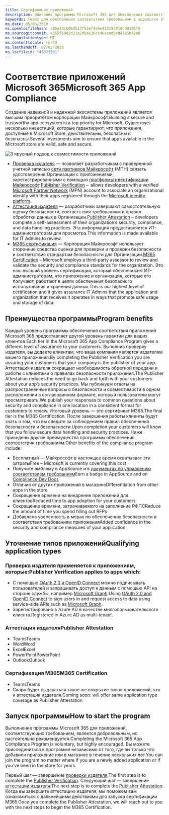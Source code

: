 ```yaml
---
title: Сертификация приложений
description: Описание программы Microsoft 365 для обеспечения соответствия приложений из Store Apps
keywords: Teams для обеспечения соответствия требованиям в appsource Store App Partner Center
ms.date: 05/06/2019
ms.openlocfilehash: c9ba13cb06d513f55ef4a6e41219401dcd8295f8
ms.sourcegitcommit: e355f59d2d21a2d5ae36cc46acad5ed4765b42e0
ms.translationtype: MT
ms.contentlocale: ru-RU
ms.lasthandoff: 07/02/2020
ms.locfileid: "45021591"
---
```

# <a name="microsoft-365-app-compliance"></a><span data-ttu-id="2ffef-104">Соответствие приложений Microsoft 365</span><span class="sxs-lookup"><span data-stu-id="2ffef-104">Microsoft 365 App Compliance</span></span> 

<span data-ttu-id="2ffef-105">Создание надежной и надежной экосистемы приложений является высшим приоритетом корпорации Майкрософт.</span><span class="sxs-lookup"><span data-stu-id="2ffef-105">Building a secure and trustworthy app ecosystem is a top priority for Microsoft.</span></span> <span data-ttu-id="2ffef-106">Существует несколько инвестиций, которые гарантируют, что приложения, доступные в Microsoft Store, действительны, безопасны и безопасны.</span><span class="sxs-lookup"><span data-stu-id="2ffef-106">Several investments aim to ensure that apps available in the Microsoft store are valid, safe and secure.</span></span> 

  ![3 ярусный подход к совместимости приложений](../../../../assets/images/3TierImage.png) 

-   <span data-ttu-id="2ffef-108">[Проверка издателя](https://docs.microsoft.com/azure/active-directory/develop/publisher-verification-overview) — позволяет разработчикам с проверенной учетной записью [сети партнеров Майкрософт](https://partner.microsoft.com/membership) (МПН) связать удостоверение Организации с приложениями, зарегистрированными с помощью [платформы идентификации Майкрософт](https://docs.microsoft.com/azure/active-directory/develop/).</span><span class="sxs-lookup"><span data-stu-id="2ffef-108">[Publisher Verification](https://docs.microsoft.com/azure/active-directory/develop/publisher-verification-overview)  –  allows developers with a verified [Microsoft Partner Network](https://partner.microsoft.com/membership) (MPN) account to associate an organizational identity with their apps registered through the [Microsoft identity platform](https://docs.microsoft.com/azure/active-directory/develop/).</span></span>
-   <span data-ttu-id="2ffef-109">[Аттестация издателя](https://docs.microsoft.com/microsoft-365-app-certification/docs/enterprise-app-attestation-guide) — разработчики завершают самостоятельную оценку безопасности, соответствия требованиям и правил обработки данных в Организации.</span><span class="sxs-lookup"><span data-stu-id="2ffef-109">[Publisher Attestation](https://docs.microsoft.com/microsoft-365-app-certification/docs/enterprise-app-attestation-guide) – developers complete a self-assessment of their organization’s security, compliance, and data handling practices.</span></span> <span data-ttu-id="2ffef-110">Эта информация предоставляется ИТ-администраторам для просмотра.</span><span class="sxs-lookup"><span data-stu-id="2ffef-110">This information is made available for IT Admins to review.</span></span> 
-   <span data-ttu-id="2ffef-111">[M365 сертификация](https://docs.microsoft.com/microsoft-365-app-certification/docs/enterprise-app-certification-guide) — Корпорация Майкрософт использует сторонние средства оценки для проверки и проверки безопасности и соответствия стандартам безопасности для Организации.</span><span class="sxs-lookup"><span data-stu-id="2ffef-111">[M365 Certification](https://docs.microsoft.com/microsoft-365-app-certification/docs/enterprise-app-certification-guide) – Microsoft employs a third-party assessor to review and validate the security and compliance standards for the organization.</span></span> <span data-ttu-id="2ffef-112">Это наш высший уровень сертификации, который обеспечивает ИТ-администраторам, что приложение и организация, которые его получают, работают в целях обеспечения безопасного использования и хранения данных.</span><span class="sxs-lookup"><span data-stu-id="2ffef-112">This is our highest level of certification and it gives assurance IT Admins that the application and organization that receives it operates in ways that promote safe usage and storage of data.</span></span>


## <a name="program-benefits"></a><span data-ttu-id="2ffef-113">Преимущества программы</span><span class="sxs-lookup"><span data-stu-id="2ffef-113">Program benefits</span></span>

<span data-ttu-id="2ffef-114">Каждый уровень программы обеспечения соответствия приложений Microsoft 365 предоставляет другой уровень гарантии для ваших клиентов.</span><span class="sxs-lookup"><span data-stu-id="2ffef-114">Each tier in the Microsoft 365 App Compliance Program gives a different level of assurance to your customers.</span></span> <span data-ttu-id="2ffef-115">Выполнив проверку издателя, вы додаете клиентам, что ваша компания является издателем вашего приложения.</span><span class="sxs-lookup"><span data-stu-id="2ffef-115">By completing the Publisher Verification you are assuring your customers that your company is the publisher of your app.</span></span> <span data-ttu-id="2ffef-116">Аттестация издателя сокращает необходимость обратной передачи и работы с клиентами о правилах безопасности приложения.</span><span class="sxs-lookup"><span data-stu-id="2ffef-116">The Publisher Attestation reduces the need to go back and forth with your customers about your app’s security practices.</span></span> <span data-ttu-id="2ffef-117">Мы публикуем ответы на распространенные вопросы о безопасности и совместимости в одном расположении в согласованном формате, который пользователи могут просматривать.</span><span class="sxs-lookup"><span data-stu-id="2ffef-117">We publish your responses to common questions about security and compliance in one location in a consistent format for customers to review.</span></span> <span data-ttu-id="2ffef-118">Итоговый уровень — это сертификат M365.</span><span class="sxs-lookup"><span data-stu-id="2ffef-118">The final tier is the M365 Certification.</span></span> <span data-ttu-id="2ffef-119">После завершения работы клиенты будут знать о том, что вы следите за соблюдением правил обеспечения безопасности и безопасности.</span><span class="sxs-lookup"><span data-stu-id="2ffef-119">Upon completion your customers will know that you follow secure data handling and security practices.</span></span> <span data-ttu-id="2ffef-120">Ниже приведены другие преимущества программы обеспечения соответствия требованиям.</span><span class="sxs-lookup"><span data-stu-id="2ffef-120">Other benefits of the compliance program include:</span></span>
-   <span data-ttu-id="2ffef-121">Бесплатный — Майкрософт в настоящее время охватывает эти затраты</span><span class="sxs-lookup"><span data-stu-id="2ffef-121">Free – Microsoft is currently covering this cost</span></span>
-   <span data-ttu-id="2ffef-122">Получите эмблему в AppSource и в [документах по управлению соответствием требованиям](https://docs.microsoft.com/microsoft-365-app-certification/teams/teams-apps)</span><span class="sxs-lookup"><span data-stu-id="2ffef-122">Earn a badge in AppSource and on [Compliance Dev Docs](https://docs.microsoft.com/microsoft-365-app-certification/teams/teams-apps)</span></span>
-   <span data-ttu-id="2ffef-123">Отличия от других приложений в магазине</span><span class="sxs-lookup"><span data-stu-id="2ffef-123">Differentiation from other apps in the store</span></span>
-   <span data-ttu-id="2ffef-124">Сокращение времени на внедрение приложений для клиентов</span><span class="sxs-lookup"><span data-stu-id="2ffef-124">Reduced time to app adoption for your customers</span></span>
-   <span data-ttu-id="2ffef-125">Сокращение времени, затрачиваемого на заполнение РФПС</span><span class="sxs-lookup"><span data-stu-id="2ffef-125">Reduce the amount of time you spend filling out RFPs</span></span>
-   <span data-ttu-id="2ffef-126">Добавлена уверенность в мерах по обеспечению безопасности и соответствия требованиям приложения</span><span class="sxs-lookup"><span data-stu-id="2ffef-126">Added confidence in the security and compliance measures of your application</span></span>

## <a name="qualifying-application-types"></a><span data-ttu-id="2ffef-127">Уточнение типов приложений</span><span class="sxs-lookup"><span data-stu-id="2ffef-127">Qualifying application types</span></span> 
### <a name="publisher-verification-applies-to-apps-which"></a><span data-ttu-id="2ffef-128">Проверка издателя применяется к приложениям, которые:</span><span class="sxs-lookup"><span data-stu-id="2ffef-128">Publisher Verification applies to apps which:</span></span> 
- <span data-ttu-id="2ffef-129">С помощью [OAuth 2,0 и OpenID Connect](https://docs.microsoft.com/azure/active-directory/develop/active-directory-v2-protocols) можно подписывать пользователей и запрашивать доступ к данным с помощью API на стороне службы, например [Microsoft Graph](https://developer.microsoft.com/graph/).</span><span class="sxs-lookup"><span data-stu-id="2ffef-129">Using [OAuth 2.0 and OpenID Connect](https://docs.microsoft.com/azure/active-directory/develop/active-directory-v2-protocols) to sign users in and request access to data using service-side APIs such as [Microsoft Graph](https://developer.microsoft.com/graph/).</span></span> 
- <span data-ttu-id="2ffef-130">Зарегистрировано в Azure AD в качестве многопользовательского клиента.</span><span class="sxs-lookup"><span data-stu-id="2ffef-130">Registered in Azure AD as multi-tenant.</span></span> 

### <a name="publisher-attestation"></a><span data-ttu-id="2ffef-131">Аттестация издателя</span><span class="sxs-lookup"><span data-stu-id="2ffef-131">Publisher Attestation</span></span>
-   <span data-ttu-id="2ffef-132">Teams</span><span class="sxs-lookup"><span data-stu-id="2ffef-132">Teams</span></span>
-   <span data-ttu-id="2ffef-133">Word</span><span class="sxs-lookup"><span data-stu-id="2ffef-133">Word</span></span>
-   <span data-ttu-id="2ffef-134">Excel</span><span class="sxs-lookup"><span data-stu-id="2ffef-134">Excel</span></span>
-   <span data-ttu-id="2ffef-135">PowerPoint</span><span class="sxs-lookup"><span data-stu-id="2ffef-135">PowerPoint</span></span>
-   <span data-ttu-id="2ffef-136">Outlook</span><span class="sxs-lookup"><span data-stu-id="2ffef-136">Outlook</span></span>

### <a name="m365-certification"></a><span data-ttu-id="2ffef-137">Сертификация M365</span><span class="sxs-lookup"><span data-stu-id="2ffef-137">M365 Certification</span></span>
-   <span data-ttu-id="2ffef-138">Teams</span><span class="sxs-lookup"><span data-stu-id="2ffef-138">Teams</span></span>
-   <span data-ttu-id="2ffef-139">Скоро будет выдаваться такое же покрытие типов приложений, что и аттестация издателя.</span><span class="sxs-lookup"><span data-stu-id="2ffef-139">Coming soon: will offer same application type coverage as Publisher Attestation</span></span>

## <a name="how-to-start-the-program"></a><span data-ttu-id="2ffef-140">Запуск программы</span><span class="sxs-lookup"><span data-stu-id="2ffef-140">How to start the program</span></span>

<span data-ttu-id="2ffef-141">Выполнение программы Microsoft 365 для приложений, соответствующих требованиям, является добровольным, но настоятельно рекомендуется.</span><span class="sxs-lookup"><span data-stu-id="2ffef-141">Completing the Microsoft 365 App Compliance Program is voluntary, but highly encouraged.</span></span> <span data-ttu-id="2ffef-142">Вы можете присоединиться к программе независимо от того, где вы только что добавили приложение или в магазине в течение нескольких лет.</span><span class="sxs-lookup"><span data-stu-id="2ffef-142">You can join the program no matter where if you are a newly added application or if you’ve been in the store for years.</span></span> 

<span data-ttu-id="2ffef-143">Первый шаг — завершение [проверки издателя](https://docs.microsoft.com/azure/active-directory/develop/publisher-verification-overview).</span><span class="sxs-lookup"><span data-stu-id="2ffef-143">The first step is to complete the [Publisher Verification](https://docs.microsoft.com/azure/active-directory/develop/publisher-verification-overview).</span></span> <span data-ttu-id="2ffef-144">Следующий шаг — завершение [аттестации издателя](https://docs.microsoft.com/microsoft-365-app-certification/docs/attestation).</span><span class="sxs-lookup"><span data-stu-id="2ffef-144">The next step is to complete the [Publisher Attestation](https://docs.microsoft.com/microsoft-365-app-certification/docs/attestation).</span></span> <span data-ttu-id="2ffef-145">Когда вы завершите аттестацию издателя, мы поможем вам ознакомиться с дальнейшими действиями для запуска сертификации M365.</span><span class="sxs-lookup"><span data-stu-id="2ffef-145">Once you complete the Publisher Attestation, we will reach out to you with the next steps to begin the M365 Certification.</span></span>
